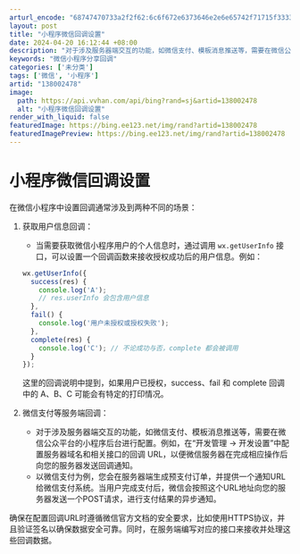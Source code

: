 ```yaml
---
arturl_encode: "68747470733a2f2f62:6c6f672e6373646e2e6e65742f71715f33333234303535362f:61727469636c652f64657461696c732f313338303032343738"
layout: post
title: "小程序微信回调设置"
date: 2024-04-20 16:12:44 +08:00
description: "对于涉及服务器端交互的功能，如微信支付、模板消息推送等，需要在微信公众平台的小程序后台进行配置。例如"
keywords: "微信小程序分享回调"
categories: ['未分类']
tags: ['微信', '小程序']
artid: "138002478"
image:
  path: https://api.vvhan.com/api/bing?rand=sj&artid=138002478
  alt: "小程序微信回调设置"
render_with_liquid: false
featuredImage: https://bing.ee123.net/img/rand?artid=138002478
featuredImagePreview: https://bing.ee123.net/img/rand?artid=138002478
---
```


# 小程序微信回调设置

在微信小程序中设置回调通常涉及到两种不同的场景：

1. 获取用户信息回调：

   * 当需要获取微信小程序用户的个人信息时，通过调用
     `wx.getUserInfo`
     接口，可以设置一个回调函数来接收授权成功后的用户信息。例如：

   ```javascript
   wx.getUserInfo({
     success(res) {
       console.log('A');
       // res.userInfo 会包含用户信息
     },
     fail() {
       console.log('用户未授权或授权失败');
     },
     complete(res) {
       console.log('C'); // 不论成功与否，complete 都会被调用
     }
   });

   ```

   这里的回调说明中提到，如果用户已授权，success、fail 和 complete 回调中的 A、B、C 可能会有特定的打印情况。
2. 微信支付等服务端回调：

   * 对于涉及服务器端交互的功能，如微信支付、模板消息推送等，需要在微信公众平台的小程序后台进行配置。例如，在“开发管理 -> 开发设置”中配置服务器域名和相关接口的回调 URL，以便微信服务器在完成相应操作后向您的服务器发送回调通知。
   * 以微信支付为例，您会在服务器端生成预支付订单，并提供一个通知URL给微信支付系统。当用户完成支付后，微信会按照这个URL地址向您的服务器发送一个POST请求，进行支付结果的异步通知。

确保在配置回调URL时遵循微信官方文档的安全要求，比如使用HTTPS协议，并且验证签名以确保数据安全可靠。同时，在服务端编写对应的接口来接收并处理这些回调数据。